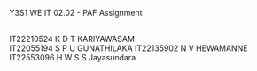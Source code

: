 Y3S1 WE IT 02.02 - PAF Assignment


<br>IT22210524 K D T KARIYAWASAM</br>
IT22055194 S P U GUNATHILAKA
IT22135902 N V HEWAMANNE
IT22553096 H W S S Jayasundara
